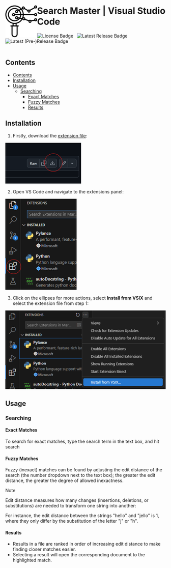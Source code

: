 <h1>
	<picture>
	  <source media="(prefers-color-scheme: dark)" srcset="./media/icons/research-svgrepo-com-white.png">
	  <img width="100" align="left" alt="Search Master Logo" src="./media/icons/research-svgrepo-com.png">
	</picture>
	Search Master | Visual Studio Code
	<br>
</h1>
<span>
	<img alt = "License Badge" src = "https://img.shields.io/github/license/VSCode-Fuzzy-Search/SearchMaster?style=flat-square" />
	&nbsp; <img alt = "Latest Release Badge" src = "https://img.shields.io/github/v/release/VSCode-Fuzzy-Search/SearchMaster?style=flat-square" />
	&nbsp; <img alt = "Latest (Pre-)Release Badge" src = "https://img.shields.io/github/v/release/VSCode-Fuzzy-Search/SearchMaster?style=flat-square&include_prereleases" />
</span><br><br>

## Contents
- [Contents](#contents)
- [Installation](#installation)
- [Usage](#usage)
	- [Searching](#searching)
		- [Exact Matches](#exact-matches)
		- [Fuzzy Matches](#fuzzy-matches)
		- [Results](#results)

## Installation
<!-- The link below should be updated if the extension file name changes -->
1. Firstly, download the [extension file](./search-master-0.0.1.vsix):

![](./readme-assets/image.png)

2. Open VS Code and navigate to the extensions panel:

![](./readme-assets/image2.png)

3. Click on the ellipses for more actions, select __Install from VSIX__ and select the extension file from step 1:

![](./readme-assets/image3.png)

## Usage

### Searching

#### Exact Matches
To search for exact matches, type the search term in the text box, and hit search

#### Fuzzy Matches
Fuzzy (inexact) matches can be found by adjusting the edit distance of the search (the number dropdown next to the text box); the greater the edit distance, the greater the degree of allowed inexactness.

> [!NOTE]
> Edit distance measures how many changes (insertions, deletions, or substitutions) are needed to transform one string into another:
>
> For instance, the edit distance between the strings "hello" and "jello" is 1, where they only differ by the substitution of the letter "j" or "h".

#### Results
- Results in a file are ranked in order of increasing edit distance to make finding closer matches easier.
- Selecting a result will open the corresponding document to the highlighted match.
